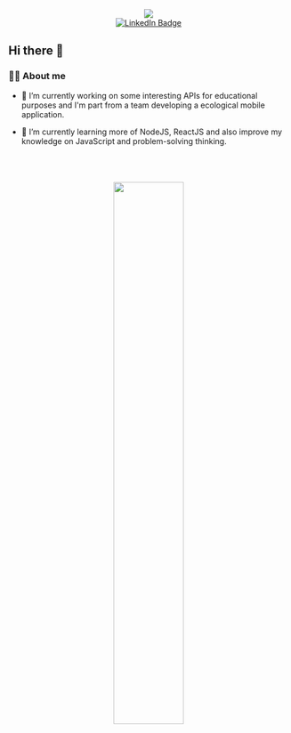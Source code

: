 <div id="header-gif" align="center">
  <img src="https://media.giphy.com/media/Qo2dupDib32rkTY4hX/giphy.gif" width:"100"/>
</div>

<div id="badges" align="center">
  <a href="https://www.linkedin.com/in/rostislav-stoyanov-sofia/">
    <img src="https://img.shields.io/badge/LinkedIn-blue?style=for-the-badge&logo=linkedin&logoColor=white" alt="LinkedIn Badge"/>
  </a>
</div>

## Hi there 👋
### :technologist: About me


- 🔭 I’m currently working on some interesting APIs for educational purposes and I'm part from a team developing a ecological mobile application.

- 🌱 I’m currently learning more of NodeJS, ReactJS and also improve my knowledge on JavaScript and problem-solving thinking.

<br>
<br>
<br>

<div id="statistics" align="center">
  <!-- <a href="https://github.com/anuraghazra/github-readme-stats"><img width=50% src="https://github-readme-stats.vercel.app/api?username=rstoyanovv&show_icons=true&theme=tokyonigth"></a> -->
  <a href="https://github.com/drknzz"><img width="50%" src="https://github-readme-stats.vercel.app/api/top-langs/?username=rstoyanovv&layout=compact&theme=tokyonight"></a>
</div>

<!--
**rstoyanovv/rstoyanovv** is a ✨ _special_ ✨ repository because its `README.md` (this file) appears on your GitHub profile.

Here are some ideas to get you started:

- 👯 I’m looking to collaborate on ...

- 🤔 I’m looking for help with ...
- 💬 Ask me about ...
- 📫 How to reach me: ...
- 😄 Pronouns: ...
- ⚡ Fun fact: ...
-->
